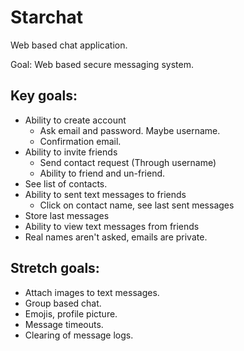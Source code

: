# Starchat
Web based chat application.

Goal: Web based secure messaging system.

## Key goals:
* Ability to create account
  * Ask email and password. Maybe username.
  * Confirmation email.
* Ability to invite friends 
  * Send contact request (Through username)
  * Ability to friend and un-friend.
* See list of contacts.
* Ability to sent text messages to friends
  * Click on contact name, see last sent messages
* Store last messages
* Ability to view text messages from friends
* Real names aren't asked, emails are private. 

## Stretch goals:
* Attach images to text messages.
* Group based chat.
* Emojis, profile picture.
* Message timeouts.
* Clearing of message logs.



